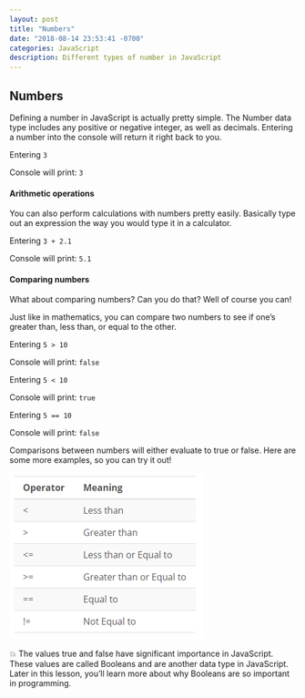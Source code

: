 ```yaml
---
layout: post
title: "Numbers"
date: "2018-08-14 23:53:41 -0700"
categories: JavaScript
description: Different types of number in JavaScript
---
```



## Numbers

Defining a number in JavaScript is actually pretty simple. The Number data type includes any positive or negative integer, as well as decimals. Entering a number into the console will return it right back to you.

  Entering `3`

  Console will print: `3`

#### Arithmetic operations

You can also perform calculations with numbers pretty easily. Basically type out an expression the way you would type it in a calculator.

  Entering `3 + 2.1`

  Console will print: `5.1`

#### Comparing numbers

What about comparing numbers? Can you do that? Well of course you can!

Just like in mathematics, you can compare two numbers to see if one’s greater than, less than, or equal to the other.

  Entering `5 > 10`

  Console will print: `false`

  Entering `5 < 10`

  Console will print: `true`

  Entering `5 == 10`

  Console will print: `false`

Comparisons between numbers will either evaluate to true or false. Here are some more examples, so you can try it out!

![Number Comparison](/pic/numbercomparison.PNG)

💥 The values true and false have significant importance in JavaScript. These values are called Booleans and are another data type in JavaScript. Later in this lesson, you’ll learn more about why Booleans are so important in programming.
